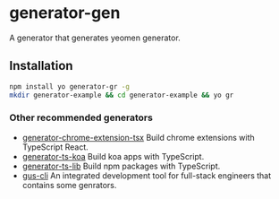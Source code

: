 # generator-gen
A generator that generates yeomen generator.

## Installation
```bash
npm install yo generator-gr -g
mkdir generator-example && cd generator-example && yo gr
```

### Other recommended generators
- [generator-chrome-extension-tsx](https://github.com/ephoton/generator-chrome-extension-tsx) Build chrome extensions with TypeScript React.
- [generator-ts-koa](https://github.com/ephoton/generator-ts-koa) Build koa apps with TypeScript.
- [generator-ts-lib](https://github.com/ephoton/generator-ts-lib) Build npm packages with TypeScript.
- [gus-cli](https://github.com/ephoton/gus-cli) An integrated development tool for full-stack engineers that contains some genrators.
